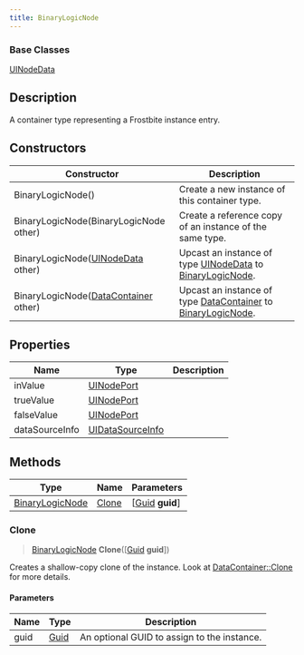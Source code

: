 ```yaml
---
title: BinaryLogicNode
---
```

### Base Classes

[UINodeData](UINodeData)

## Description

A container type representing a Frostbite instance entry.

## Constructors

| Constructor                                                                | Description                                                                                                           |
| -------------------------------------------------------------------------- | --------------------------------------------------------------------------------------------------------------------- |
| BinaryLogicNode()                                                          | Create a new instance of this container type.                                                                         |
| BinaryLogicNode(BinaryLogicNode other)                                     | Create a reference copy of an instance of the same type.                                                              |
| BinaryLogicNode([UINodeData](UINodeData) other)                            | Upcast an instance of type [UINodeData](UINodeData) to [BinaryLogicNode](BinaryLogicNode).                            |
| BinaryLogicNode([DataContainer](/vext/ref/shared/class/datacontainer) other) | Upcast an instance of type [DataContainer](/vext/ref/shared/class/datacontainer) to [BinaryLogicNode](BinaryLogicNode). |

## Properties

| Name           | Type                                 | Description |
| -------------- | ------------------------------------ | ----------- |
| inValue        | [UINodePort](UINodePort)             |             |
| trueValue      | [UINodePort](UINodePort)             |             |
| falseValue     | [UINodePort](UINodePort)             |             |
| dataSourceInfo | [UIDataSourceInfo](UIDataSourceInfo) |             |

## Methods

| Type                               | Name            | Parameters                                     |
| ---------------------------------- | --------------- | ---------------------------------------------- |
| [BinaryLogicNode](BinaryLogicNode) | [Clone](#clone) | \[[Guid](/vext/ref/shared/class/guid) **guid**\] |

### Clone

> [BinaryLogicNode](BinaryLogicNode) **Clone**(\[[Guid](/vext/ref/shared/class/guid) **guid**\])

Creates a shallow-copy clone of the instance. Look at [DataContainer::Clone](/vext/ref/shared/class/datacontainer#clone) for more details.

#### Parameters

| Name | Type         | Description                                 |
| ---- | ------------ | ------------------------------------------- |
| guid | [Guid](Guid) | An optional GUID to assign to the instance. |
